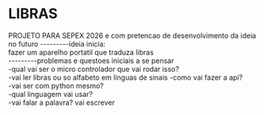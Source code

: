 # LIBRAS
PROJETO PARA SEPEX 2026 e com pretencao de desenvolvimento da ideia no futuro 
---------ideia inicia:	
fazer um aparelho portatil que traduza libras	
---------problemas e questoes iniciais a se pensar	
-qual vai ser o micro controlador que vai rodar isso?	
-vai ler libras ou so alfabeto em linguas de sinais	
-como vai fazer a api?	
-vai ser com python mesmo?	
-qual linguagem vai usar?	
-vai falar a palavra? vai escrever 	
